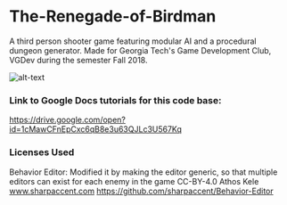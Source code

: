 # The-Renegade-of-Birdman
A third person shooter game featuring modular AI and a procedural dungeon generator.
Made for Georgia Tech's Game Development Club, VGDev during the semester Fall 2018.

![alt-text](https://media.discordapp.net/attachments/485215083220172802/485221167829876743/unknown.png?width=857&height=583)

### Link to Google Docs tutorials for this code base: ###
https://drive.google.com/open?id=1cMawCFnEpCxc6qB8e3u63QJLc3U567Kq


### Licenses Used ###
Behavior Editor: 
Modified it by making the editor generic, so that multiple editors can exist for each enemy in the game
CC-BY-4.0 Athos Kele www.sharpaccent.com
https://github.com/sharpaccent/Behavior-Editor
